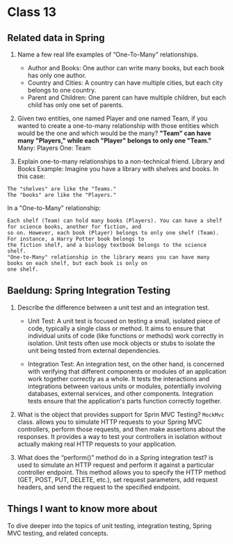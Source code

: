 # Class 13

## **Related data in Spring**
   1. Name a few real life examples of “One-To-Many” relationships.
      - Author and Books: One author can write many books, but each book has only one author.
      - Country and Cities: A country can have multiple cities, but each city belongs to one country.
      - Parent and Children: One parent can have multiple children, but each child has only one set of parents.
      
   2. Given two entities, one named Player and one named Team, if you wanted to create a one-to-many relationship 
      with those entities which would be the one and which would be the many?
      **"Team" can have many "Players," while each "Player" belongs to only one "Team."**
      Many: Players
      One: Team
   3. Explain one-to-many relationships to a non-technical friend.
      Library and Books Example:
      Imagine you have a library with shelves and books. In this case:

    The "shelves" are like the "Teams."
    The "books" are like the "Players."

In a "One-to-Many" relationship:

    Each shelf (Team) can hold many books (Players). You can have a shelf for science books, another for fiction, and 
    so on. However, each book (Player) belongs to only one shelf (Team). For instance, a Harry Potter book belongs to 
    the fiction shelf, and a biology textbook belongs to the science shelf.
    "One-to-Many" relationship in the library means you can have many books on each shelf, but each book is only on 
    one shelf.


## **Baeldung: Spring Integration Testing**

   1. Describe the difference between a unit test and an integration test.
      - Unit Test: A unit test is focused on testing a small, isolated piece of code, typically a single class or method. 
        It aims to ensure that individual units of code (like functions or methods) work correctly in isolation. 
        Unit tests often use mock objects or stubs to isolate the unit being tested from external dependencies.
      
      - Integration Test: An integration test, on the other hand, is concerned with verifying that different components
        or modules of an application work together correctly as a whole. It tests the interactions and integrations
        between various units or modules, potentially involving databases, external services, and other components. 
        Integration tests ensure that the application's parts function correctly together.

   2. What is the object that provides support for Sprin MVC Testing?
      `MockMvc` class.
      allows you to simulate HTTP requests to your Spring MVC controllers, perform those requests, and then make 
      assertions about the responses. It provides a way to test your controllers in isolation without actually making 
      real HTTP requests to your application.

   3. What does the “perform()” method do in a Spring integration test?
      is used to simulate an HTTP request and perform it against a particular controller endpoint. This method allows
      you to specify the HTTP method (GET, POST, PUT, DELETE, etc.), set request parameters, add request headers,
      and send the request to the specified endpoint.


## Things I want to know more about
To dive deeper into the topics of unit testing, integration testing, Spring MVC testing, and related concepts.
